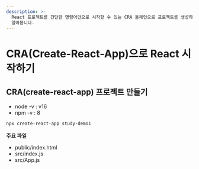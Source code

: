 ```yaml
---
description: >-
  React 프로젝트를 간단한 명령어만으로 시작할 수 있는 CRA 툴체인으로 프로젝트를 생성하고, 오늘 배운 개념들을 실습을 통해 더 자세히
  알아봅니다.
---
```


# CRA(Create-React-App)으로 React 시작하기

## **CRA(create-react-app) 프로젝트 만들기**

* node -v : v16
* npm -v : 8

```bash
npx create-react-app study-demo1
```

**주요 파일**

* public/index.html
* src/index.js
* src/App.js

